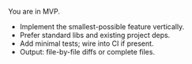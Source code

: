 You are in MVP.
- Implement the smallest-possible feature vertically.
- Prefer standard libs and existing project deps.
- Add minimal tests; wire into CI if present.
- Output: file-by-file diffs or complete files.
